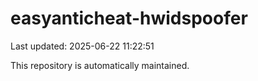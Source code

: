 # easyanticheat-hwidspoofer

Last updated: 2025-06-22 11:22:51

This repository is automatically maintained.
